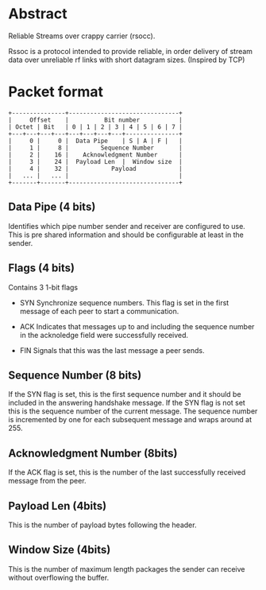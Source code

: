 Abstract
========

Reliable Streams over crappy carrier (rsocc).

Rssoc is a protocol intended to provide reliable,
in order delivery of stream data over unreliable
rf links with short datagram sizes.
(Inspired by TCP)

Packet format
=============

    +---------------+-------------------------------+
    |     Offset    |          Bit number           |
    | Octet | Bit   | 0 | 1 | 2 | 3 | 4 | 5 | 6 | 7 |
    +---+---+---+---+---+---+---+---+---------------+
    |     0 |     0 |  Data Pipe    | S | A | F |   |
    |     1 |     8 |         Sequence Number       |
    |     2 |    16 |    Acknowledgment Number      |
    |     3 |    24 |  Payload Len  |  Window size  |
    |     4 |    32 |            Payload            |
    |   ... |   ... |                               |
    +-------+-------+-------------------------------+

Data Pipe (4 bits)
------------------

Identifies which pipe number sender and receiver are configured to use.
This is pre shared information and should be configurable at least in
the sender.

Flags (4 bits)
--------------

Contains 3 1-bit flags

- SYN Synchronize sequence numbers. This flag is set in the first message of
  each peer to start a communication.

- ACK Indicates that messages up to and including the sequence number in the
  acknoledge field were successfully received.

- FIN Signals that this was the last message a peer sends.

Sequence Number (8 bits)
------------------------

If the SYN flag is set, this is the first sequence number and it should be included
in the answering handshake message.
If the SYN flag is not set this is the sequence number of the current message.
The sequence number is incremented by one for each subsequent message and wraps around
at 255.

Acknowledgment Number (8bits)
-----------------------------

If the ACK flag is set, this is the number of the last successfully received message from
the peer.

Payload Len (4bits)
-------------------

This is the number of payload bytes following the header.

Window Size (4bits)
-------------------

This is the number of maximum length packages the sender
can receive without overflowing the buffer.
